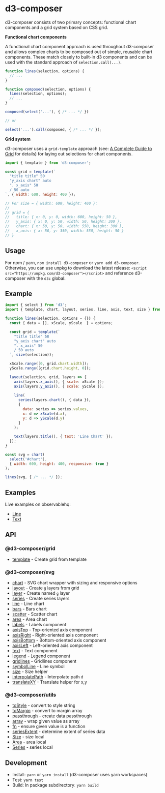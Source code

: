 # d3-composer

d3-composer consists of two primary concepts: functional chart components and a grid system based on CSS grid.

__Functional chart components__

A functional chart component approach is used throughout d3-composer and allows complex charts to be composed out of simple, reusable chart components. These match closely to built-in d3 components and can be used with the standard approach of `selection.call(...)`.

```js
function lines(selection, options) {
  // ...
}

function composed(selection, options) {
  lines(selection, options);
  // ...
}

composed(select('...'), { /* ... */ })

// or 

select('...').call(composed, { /* ... */ });
```

__Grid system__

d3-composer uses a `grid-template` approach (see: [A Complete Guide to Grid](https://css-tricks.com/snippets/css/complete-guide-grid/#article-header-id-15) for details) for laying out selections for chart components.

```js
import { template } from 'd3-composer';

const grid = template(`
  "title title" 50
  "y_axis chart" auto
  ". x_axis" 50
  / 50 auto
`, { width: 600, height: 400 });

// For size = { width: 600, height: 400 }:
//
// grid = {
//   title: { x: 0, y: 0, width: 600, height: 50 },
//   y_axis: { x: 0, y: 50, width: 50, height: 300 },
//   chart: { x: 50, y: 50, width: 550, height: 300 },
//   x_axis: { x: 50, y: 350, width: 550, height: 50 }
// }
```

## Usage

For npm / yarn, `npm install d3-composer` or `yarn add d3-composer`. Otherwise, you can use unpkg to download the latest release: `<script src="https://unpkg.com/d3-composer"></script>` and reference d3-composer with the `d3c` global.

## Example

```js
import { select } from 'd3';
import { template, chart, layout, series, line, axis, text, size } from 'd3-composer';

function lines(selection, options = {}) {
  const { data = [], xScale, yScale  } = options;

  const grid = template(`
    "title title" 50
    "y_axis chart" auto
    ". x_axis" 50
    / 50 auto
  `, size(selection));

  xScale.range([0, grid.chart.width]);
  yScale.range([grid.chart.height, 0]);

  layout(selection, grid, layers => {
    axis(layers.x_axis(), { scale: xScale });
    axis(layers.y_axis(), { scale: yScale });
    
    line(
      series(layers.chart(), { data }),
      {
        data: series => series.values,
        x: d => xScale(d.x),
        y: d => yScale(d.y)
      }
    );
    
    text(layers.title(), { text: 'Line Chart' });
  });
}

const svg = chart(
  select('#chart'),
  { width: 600, height: 400, responsive: true }
);

lines(svg, { /* ... */ });
```

## Examples

Live examples on observablehq:

- [Line](https://beta.observablehq.com/@timhall/d3-composer-line)
- [Text](https://beta.observablehq.com/@timhall/d3-composer-text)

## API

### @d3-composer/grid

- [template](https://github.com/CSNW/d3-composer/blob/master/packages/grid/README.md#template) - Create grid from template

### @d3-composer/svg

- [chart](https://github.com/CSNW/d3-composer/blob/master/packages/svg/README.md#chart) - SVG chart wrapper with sizing and responsive options
- [layout](https://github.com/CSNW/d3-composer/blob/master/packages/svg/README.md#layout) - Create `g` layers from grid
- [layer](https://github.com/CSNW/d3-composer/blob/master/packages/svg/README.md#layer) - Create named `g` layer
- [series](https://github.com/CSNW/d3-composer/blob/master/packages/svg/README.md#series) - Create series layers
- [line](https://github.com/CSNW/d3-composer/blob/master/packages/svg/README.md#line) - Line chart
- [bars](https://github.com/CSNW/d3-composer/blob/master/packages/svg/README.md#bars) - Bars chart
- [scatter](https://github.com/CSNW/d3-composer/blob/master/packages/svg/README.md#scatter) - Scatter chart
- [area](https://github.com/CSNW/d3-composer/blob/master/packages/svg/README.md#area) - Area chart
- [labels](https://github.com/CSNW/d3-composer/blob/master/packages/svg/README.md#labels) - Labels component
- [axisTop](https://github.com/CSNW/d3-composer/blob/master/packages/svg/README.md#axisTop) - Top-oriented axis component
- [axisRight](https://github.com/CSNW/d3-composer/blob/master/packages/svg/README.md#axisRight) - Right-oriented axis component
- [axisBottom](https://github.com/CSNW/d3-composer/blob/master/packages/svg/README.md#axisBottom) - Bottom-oriented axis component
- [axisLeft](https://github.com/CSNW/d3-composer/blob/master/packages/svg/README.md#axisLeft) - Left-oriented axis component
- [text](https://github.com/CSNW/d3-composer/blob/master/packages/svg/README.md#text) - Text component
- [legend](https://github.com/CSNW/d3-composer/blob/master/packages/svg/README.md#legend) - Legend component
- [gridlines](https://github.com/CSNW/d3-composer/blob/master/packages/svg/README.md#gridlines) - Gridlines component
- [symbolLine](https://github.com/CSNW/d3-composer/blob/master/packages/svg/README.md#symbolLine) - Line symbol
- [size](https://github.com/CSNW/d3-composer/blob/master/packages/svg/README.md#size) - Size helper
- [interpolatePath](https://github.com/CSNW/d3-composer/blob/master/packages/svg/README.md#interpolatePath) - Interpolate path `d`
- [translateXY](https://github.com/CSNW/d3-composer/blob/master/packages/svg/README.md#translateXY) - Translate helper for x,y

### @d3-composer/utils

- [toStyle](https://github.com/CSNW/d3-composer/blob/master/packages/utils/README.md#toStyle) - convert to style string
- [toMargin](https://github.com/CSNW/d3-composer/blob/master/packages/utils/README.md#toMargin) - convert to margin array
- [passthrough](https://github.com/CSNW/d3-composer/blob/master/packages/utils/README.md#passthrough) - create data passthrough
- [array](https://github.com/CSNW/d3-composer/blob/master/packages/utils/README.md#array) - wrap given value as array
- [fn](https://github.com/CSNW/d3-composer/blob/master/packages/utils/README.md#fn) - ensure given value is a function
- [seriesExtent](https://github.com/CSNW/d3-composer/blob/master/packages/utils/README.md#seriesExtent) - determine extent of series data
- [Size](https://github.com/CSNW/d3-composer/blob/master/packages/utils/README.md#Size-local) - size local
- [Area](https://github.com/CSNW/d3-composer/blob/master/packages/utils/README.md#Area-local) - area local
- [Series](https://github.com/CSNW/d3-composer/blob/master/packages/utils/README.md#Series-local) - series local

## Development

- Install: `yarn` or `yarn install` (d3-composer uses yarn workspaces)
- Test: `yarn test`
- Build: In package subdirectory: `yarn build`
